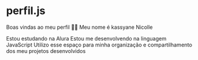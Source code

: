 # perfil.js
Boas vindas ao meu perfil 💙💙
Meu nome é kassyane Nicolle

Estou estudando na Alura
Estou me desenvolvendo na linguagem JavaScript
Utilizo esse espaço para minha organização e compartilhamento dos meu projetos desenvolvidos
